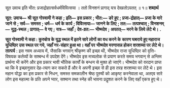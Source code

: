 सूत उवाच इति भीत: प्रजाद्रोहात्सर्वधर्मविवित्सया । ततो विनशनं प्रागाद् यत्र देवव्रतोऽपतत् ॥ १॥ **शब्दार्थ** 

**सूत: उवाच—** **श्री सूत गोस्वामी ने कहा** **; इति—** **इस प्रकार** **; भीत:—** **डरे हुए** **; प्रजा-द्रोहात्—** **प्रजा के मारे जाने से** **; सर्व—** **समस्त** **; धर्म—** **धर्म के कार्य** **; विवित्सया—** **जानने के लिए** **; तत:—** **तत्पश्चात्** **; विनशनम्—** **युद्ध-स्थल** **; प्रागात्—** **वे गए** **;** **यत्र—** **जहाँ** **; देव-व्रत:—** **भीष्मदेव** **; अपतत्—** **मरने के लिये लेटे थे।** **.** 

**सूत गोस्वामी ने कहा : कुरुक्षेत्र के युद्ध स्थल में इतने सारे लोगों का वध करने के** **कारण घबराये हुए महाराज युधिष्ठिर उस स्थल पर गये, जहाँ नर-संहार हुआ था। वहाँ पर** **भीष्मदेव मरणासन्न होकर शरशय्या पर लेटे थे।** **तात्पर्य** : इस नवम अध्याय में, जैसाकि भगवान् श्रीकृष्ण की इच्छा थी, भीष्मदेव राजा युधिष्ठिर को वृत्ति-विषयक कर्तव्यों के सश्बन्ध में उपदेश देंगे। भीष्मदेव इस मत्र्यलोक से प्रयाण करते समय भगवान् से अन्तिम प्रार्थना भी करेंगे और इस प्रकार भावी भौतिक कार्यों के बन्धन से मुक्त हो जाएंगे। भीष्मदेव को वरदान प्राप्त था कि वे इच्छानुसार देह-त्याग कर सकते हैं और वे अपनी इच्छा से ही इस तरह शरशय्या पर लेटे थे। इस महान योद्धा का इस प्रकार से निधन, समस्त समकालीन श्रेष्ठ पुरुषों को आकृष्ट करनेवाला था, अतएव सारे लोग इस महात्मा के प्रति अपने प्यार, सश्मान तथा स्नेह की भावना प्रदॢशत करने के लिए वहाँ एकत्र हुए थे। 